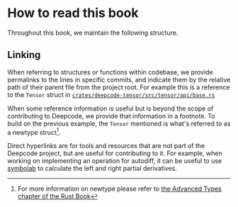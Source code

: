 # How to read this book

Throughout this book, we maintain the following structure.

## Linking

When referring to structures or functions within codebase, we provide permalinks to the lines in
specific commits, and indicate them by the relative path of their parent file from the project root.
For example this is a reference to the `Tensor` struct in
[`crates/deepcode-tensor/src/tensor/api/base.rs`](https://github.com/kothagpt/deepcode/blob/e303e31c8bc85486690ff80df65d1e25e16728c4/crates/deepcode-tensor/src/tensor/api/base.rs#L27)

When some reference information is useful but is beyond the scope of contributing to Deepcode, we
provide that information in a footnote. To build on the previous example, the `Tensor` mentioned is
what's referred to as a newtype struct[^1].

Direct hyperlinks are for tools and resources that are not part of the Deepcode project, but are useful
for contributing to it. For example, when working on implementing an operation for autodiff, it can
be useful to use [symbolab](https://www.symbolab.com/) to calculate the left and right partial
derivatives.

[^1]: For more information on newtype please refer to
    [the Advanced Types chapter of the Rust Book](https://doc.rust-lang.org/book/ch19-04-advanced-types.html#using-the-newtype-pattern-for-type-safety-and-abstraction)
